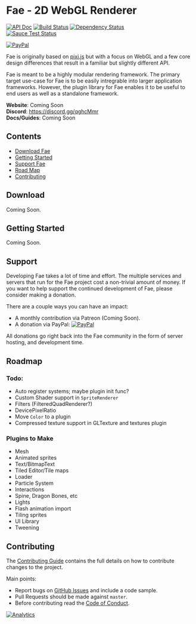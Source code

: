 # Fae - 2D WebGL Renderer

[![API Doc](https://doclets.io/Fae/fae/master.svg)](https://doclets.io/Fae/fae/master)
[![Build Status](https://travis-ci.org/Fae/fae.svg?branch=master)](https://travis-ci.org/Fae/fae)
[![Dependency Status](https://gemnasium.com/badges/github.com/Fae/fae.svg)](https://gemnasium.com/github.com/Fae/fae)
<br/>
[![Sauce Test Status](https://saucelabs.com/browser-matrix/faejs.svg)](https://saucelabs.com/u/faejs)
<br/>
<!-- [![Patreon](https://img.shields.io/badge/patreon-donate-yellow.svg)]() -->
[![PayPal](https://img.shields.io/badge/paypal-donate-yellow.svg)][paypal-donate]


Fae is originally based on [pixi.js](https://github.com/pixijs/pixi.js) but with a focus on WebGL
and a few core design differences that result in a familiar but slightly different API.

Fae is meant to be a highly modular rendering framework. The primary target use-case for Fae is
to be easily intregrable into larger application frameworks. However, the plugin library for Fae
enables it to be useful to end users as well as a standalone framework.

**Website**: Coming Soon<br />
**Discord**: https://discord.gg/qghcMmr<br />
**Docs/Guides**: Coming Soon<br />

## Contents

- [Download Fae](#download)
- [Getting Started](#get-started)
- [Support Fae](#support)
- [Road Map](#roadmap)
- [Contributing](#contributing)

<a name="download"></a>
## Download

Coming Soon.

<a name="get-started"></a>
## Getting Started

Coming Soon.

<a name="support"></a>
## Support

Developing Fae takes a lot of time and effort. The multiple services and servers that run for
the Fae project cost a non-trivial amount of money. If you want to help support the continued
development of Fae, please consider making a donation.

There are a couple ways you can have an impact:

- A monthly contribution via Patreon (Coming Soon).
- A donation via PayPal: [![PayPal](https://img.shields.io/badge/paypal-donate-yellow.svg)][paypal-donate]

All donations go right back into the Fae community in the form of server hosting, and development
time.

<a name="roadmap"></a>
## Roadmap

### Todo:

- Auto register systems; maybe plugin init func?
- Custom Shader support in `SpriteRenderer`
- Filters (FilteredQuadRenderer?)
- DevicePixelRatio
- Move `Color` to a plugin
- Compressed texture support in GLTexture and textures plugin

### Plugins to Make

- Mesh
- Animated sprites
- Text/BitmapText
- Tiled Editor/Tile maps
- Loader
- Particle System
- Interactions
- Spine, Dragon Bones, etc
- Lights
- Flash animation import
- Tiling sprites
- UI Library
- Tweening

<a name="contributing"></a>
## Contributing

The [Contributing Guide]() contains the full details on how to contribute
changes to the project.

Main points:

- Report bugs on [GitHub Issues][github-issues] and include a code sample.
- Pull Requests should be made against `master`.
- Before contributing read the [Code of Conduct][code-of-conduct].

[mini-signals]: https://github.com/Hypercubed/mini-signals
[ee3]: https://github.com/primus/eventemitter3
[event-tests]: https://github.com/Hypercubed/EventsSpeedTests
[github-issues]: https://github.com/Fae/fae/issues
[code-of-conduct]: https://github.com/Fae/fae/blob/master/CODE_OF_CONDUCT.md
[paypal-donate]: https://www.paypal.com/cgi-bin/webscr?cmd=_donations&business=CAP4H5ZVLHMMW&lc=US&item_name=Fae&currency_code=USD&bn=PP%2dDonationsBF%3abtn_donateCC_LG%2egif%3aNonHosted

[![Analytics](https://ga-beacon.appspot.com/UA-27838577-5/Fae/fae)](https://github.com/igrigorik/ga-beacon)
